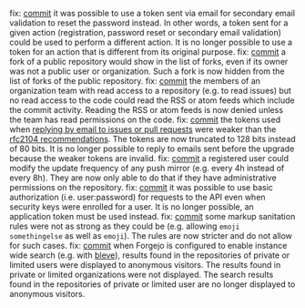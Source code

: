 fix: [commit](https://codeberg.org/forgejo/forgejo/commit/b770282d458d5ab7301e4a89512fb6563a4329c8) it was possible to use a token sent via email for secondary email validation to reset the password instead.  In other words, a token sent for  a given action (registration, password reset or secondary email validation) could be used to perform a different action. It is no longer possible to use a token for an action that is different from its original purpose.
fix: [commit](https://codeberg.org/forgejo/forgejo/commit/7480b6072f46dfabd01cd469c180baeb0b76c8be) a fork of a public repository would show in the list of forks, even if its owner was not a public user or organization. Such a fork is now hidden from the list of forks of the public repository.
fix: [commit](https://codeberg.org/forgejo/forgejo/commit/eb066a472c30629c1d984db471373e332ce20700) the members of an organization team with read access to a repository (e.g. to read issues) but no read access to the code could read the RSS or atom feeds which include the commit activity. Reading the RSS or atom feeds is now denied unless the team has read permissions on the code.
fix: [commit](https://codeberg.org/forgejo/forgejo/commit/5b53a150c0f3d6e0b75f9451c898553e2d739cb4) the tokens used when [replying by email to issues or pull requests](https://forgejo.org/docs/v9.0/user/incoming/) were weaker than the [rfc2104 recommendations](https://datatracker.ietf.org/doc/html/rfc2104#section-5). The tokens are now truncated to 128 bits instead of 80 bits. It is no longer possible to reply to emails sent before the upgrade because the weaker tokens are invalid.
fix: [commit](https://codeberg.org/forgejo/forgejo/commit/656351d028994d8edd5b2b0cf061fa0b3ff42621) a registered user could modify the update frequency of any push mirror (e.g. every 4h instead of every 8h). They are now only able to do that if they have administrative permissions on the repository.
fix: [commit](https://codeberg.org/forgejo/forgejo/commit/16419b6fc3b554b2c4000169b62e17ab07da5c68) it was possible to use basic authorization (i.e. user:password) for requests to the API even when security keys were enrolled for a user. It is no longer possible, an application token must be used instead.
fix: [commit](https://codeberg.org/forgejo/forgejo/commit/3a197f7de252793653bc535cd3e83fb79a377603) some markup sanitation rules were not as strong as they could be (e.g. allowing `emoji somethingelse` as well as `emoji`). The rules are now stricter and do not allow for such cases.
fix: [commit](https://codeberg.org/forgejo/forgejo/commit/c2284d871fa69d0ee3de464ebeacd1fb11fc413f) when Forgejo is configured to enable instance wide search (e.g. with [bleve](https://blevesearch.com/)), results found in the repositories of private or limited users were displayed to anonymous visitors. The results found in private or limited organizations were not displayed. The search results found in the repositories of private or limited user are no longer displayed to anonymous visitors.
